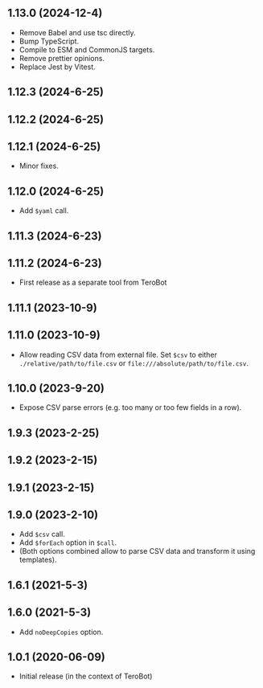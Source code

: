 ## 1.13.0 (2024-12-4)

- Remove Babel and use tsc directly.
- Bump TypeScript.
- Compile to ESM and CommonJS targets.
- Remove prettier opinions.
- Replace Jest by Vitest.

## 1.12.3 (2024-6-25)

## 1.12.2 (2024-6-25)

## 1.12.1 (2024-6-25)

- Minor fixes.

## 1.12.0 (2024-6-25)

- Add `$yaml` call.

## 1.11.3 (2024-6-23)

## 1.11.2 (2024-6-23)

- First release as a separate tool from TeroBot

## 1.11.1 (2023-10-9)

## 1.11.0 (2023-10-9)

- Allow reading CSV data from external file. Set `$csv` to either
  `./relative/path/to/file.csv` or `file:///absolute/path/to/file.csv`.

## 1.10.0 (2023-9-20)

- Expose CSV parse errors (e.g. too many or too few fields in a row).

## 1.9.3 (2023-2-25)

## 1.9.2 (2023-2-15)

## 1.9.1 (2023-2-15)

## 1.9.0 (2023-2-10)

- Add `$csv` call.
- Add `$forEach` option in `$call`.
- (Both options combined allow to parse CSV data and transform it using templates).

## 1.6.1 (2021-5-3)

## 1.6.0 (2021-5-3)

- Add `noDeepCopies` option.

## 1.0.1 (2020-06-09)

- Initial release (in the context of TeroBot)
